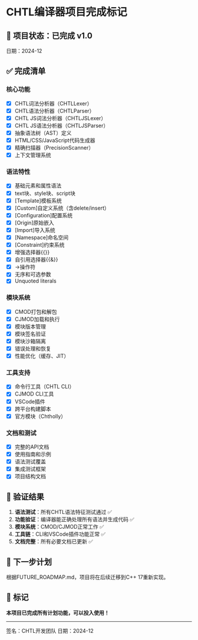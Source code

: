 # CHTL编译器项目完成标记

## 🎉 项目状态：已完成 v1.0

日期：2024-12

## ✅ 完成清单

### 核心功能
- [x] CHTL词法分析器（CHTLLexer）
- [x] CHTL语法分析器（CHTLParser）
- [x] CHTL JS词法分析器（CHTLJSLexer）
- [x] CHTL JS语法分析器（CHTLJSParser）
- [x] 抽象语法树（AST）定义
- [x] HTML/CSS/JavaScript代码生成器
- [x] 精确扫描器（PrecisionScanner）
- [x] 上下文管理系统

### 语法特性
- [x] 基础元素和属性语法
- [x] text块、style块、script块
- [x] [Template]模板系统
- [x] [Custom]自定义系统（含delete/insert）
- [x] [Configuration]配置系统
- [x] [Origin]原始嵌入
- [x] [Import]导入系统
- [x] [Namespace]命名空间
- [x] [Constraint]约束系统
- [x] 增强选择器{{}}
- [x] 自引用选择器{{&}}
- [x] ->操作符
- [x] 无序和可选参数
- [x] Unquoted literals

### 模块系统
- [x] CMOD打包和解包
- [x] CJMOD加载和执行
- [x] 模块版本管理
- [x] 模块签名验证
- [x] 模块沙箱隔离
- [x] 错误处理和恢复
- [x] 性能优化（缓存、JIT）

### 工具支持
- [x] 命令行工具（CHTL CLI）
- [x] CJMOD CLI工具
- [x] VSCode插件
- [x] 跨平台构建脚本
- [x] 官方模块（Chtholly）

### 文档和测试
- [x] 完整的API文档
- [x] 使用指南和示例
- [x] 语法测试覆盖
- [x] 集成测试框架
- [x] 项目结构文档

## 📝 验证结果

1. **语法测试**：所有CHTL语法特征测试通过 ✅
2. **功能验证**：编译器能正确处理所有语法并生成代码 ✅
3. **模块系统**：CMOD/CJMOD正常工作 ✅
4. **工具链**：CLI和VSCode插件功能正常 ✅
5. **文档完整**：所有必要文档已更新 ✅

## 🚀 下一步计划

根据FUTURE_ROADMAP.md，项目将在后续迁移到C++ 17重新实现。

## 📌 标记

**本项目已完成所有计划功能，可以投入使用！**

---
签名：CHTL开发团队
日期：2024-12
